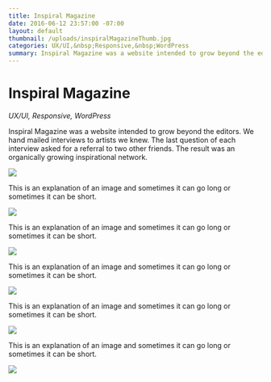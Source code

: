 ```yaml
---
title: Inspiral Magazine
date: 2016-06-12 23:57:00 -07:00
layout: default
thumbnail: /uploads/inspiralMagazineThumb.jpg
categories: UX/UI,&nbsp;Responsive,&nbsp;WordPress
summary: Inspiral Magazine was a website intended to grow beyond the editors.
---
```

<div class="grid">
    <h1>Inspiral Magazine</h1>
    <p><em>UX/UI,&nbsp;Responsive,&nbsp;WordPress</em></p>
</div>

<div class="grid">
    <div class="col-1-3">
    	<p>Inspiral Magazine was a website intended to grow beyond the editors. We hand mailed interviews to artists we knew. The last question of each interview asked for a referral to two other friends. The result was an organically growing inspirational network.</p>
	</div>
	<div class="col-2-3">
		<img src="/uploads/inspiralArticle.jpg"/>
	</div>
</div>

<div class="grid">
    <div class="col-1-3">
    	<p>This is an explanation of an image and sometimes it can go long or sometimes it can be short.</p>
	</div>
	<div class="col-2-3">
		<img src="/uploads/inspiralArchive.jpg"/>
	</div>
</div>

<div class="grid">
    <div class="col-1-3">
    	<p>This is an explanation of an image and sometimes it can go long or sometimes it can be short.</p>
	</div>
	<div class="col-2-3">
		<img src="/uploads/inspiralAbout.jpg"/>
	</div>
</div>

<div class="grid">
    <div class="col-1-3">
    	<p>This is an explanation of an image and sometimes it can go long or sometimes it can be short.</p>
	</div>
	<div class="col-2-3">
		<img src="/uploads/inspiraliPadArticle.jpg"/>
	</div>
</div>

<div class="grid">
    <div class="col-1-3">
    	<p>This is an explanation of an image and sometimes it can go long or sometimes it can be short.</p>
	</div>
	<div class="col-2-3">
		<img src="/uploads/inspiraliPadArchive.jpg"/>
	</div>
</div>

<div class="grid">
    <div class="col-1-3">
    	<p>This is an explanation of an image and sometimes it can go long or sometimes it can be short.</p>
	</div>
	<div class="col-2-3">
		<img src="/uploads/inspiraliPhone.jpg"/>
	</div>
</div>
